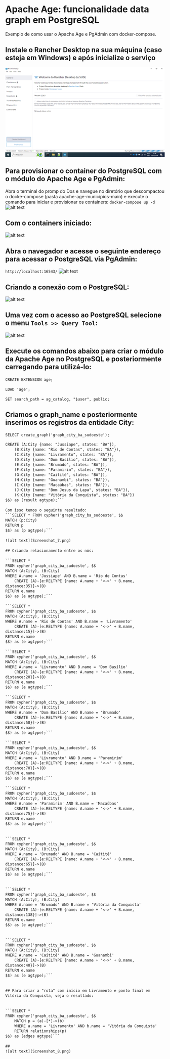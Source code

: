# Apache Age: funcionalidade data graph em PostgreSQL
Exemplo de como usar o Apache Age e PgAdmin com docker-compose.

## Instale o Rancher Desktop na sua máquina (caso esteja em Windows) e após inicialize o serviço
![alt text](Screenshot_1.png)

## Para provisionar o container do PostgreSQL com o módulo do Apache Age e PgAdmin:
Abra o terminal do promp do Dos e navegue no diretório que descompactou o docke-compose (pasta apache-age-municipios-main) e execute o comando para iniciar e provisionar os containers:
```docker-compose up -d```
![alt text](Screenshot_2.png)

## Com o containers iniciado:
![alt text](Screenshot_3.png)

## Abra o navegador e acesse o seguinte endereço para acessar o PostgreSQL via PgAdmin:
```http://localhost:16543/```
![alt text](Screenshot_4.png)

## Criando a conexão com o PostgreSQL:
![alt text](Screenshot_5.png)

## Uma vez com o acesso ao PostgreSQL selecione o menu ```Tools >> Query Tool```:
![alt text](Screenshot_6.png)

## Execute os comandos abaixo para criar o módulo da Apache Age no PostgreSQL e posteriormente carregando para utilizá-lo:

```CREATE EXTENSION age;```

```LOAD 'age';```

```SET search_path = ag_catalog, "$user", public;```


## Criamos o graph_name e posteriormente inserimos os registros da entidade City:

```SELECT create_graph('graph_city_ba_sudoeste');```

```SELECT * from cypher('graph_city_ba_sudoeste', $$
CREATE (A:City {name: "Jussiape", states: "BA"}),
    (B:City {name: "Rio de Contas", states: "BA"}),
    (C:City {name: "Livramento", states: "BA"}),
    (D:City {name: "Dom Basílio", states: "BA"}),
    (E:City {name: "Brumado", states: "BA"}),
    (F:City {name: "Paramirim", states: "BA"}),
    (G:City {name: "Caitité", states: "BA"}),
    (H:City {name: "Guanambi", states: "BA"}),
    (I:City {name: "Macaúbas", states: "BA"}),
    (J:City {name: "Bom Jesus da Lapa", states: "BA"}),
    (K:City {name: "Vitória da Conquista", states: "BA"})
$$) as (result agtype);```

Com isso temos o seguinte resultado:
```SELECT * FROM cypher('graph_city_ba_sudoeste', $$
MATCH (p:City)
RETURN p
$$) as (p agtype);```

![alt text](Screenshot_7.png)

## Criando relacionamento entre os nós:

```SELECT *
FROM cypher('graph_city_ba_sudoeste', $$
MATCH (A:City), (B:City)
WHERE A.name = 'Jussiape' AND B.name = 'Rio de Contas'
    CREATE (A)-[e:RELTYPE {name: A.name + '<->' + B.name, distance:35}]->(B)
RETURN e.name
$$) as (e agtype);```

```SELECT *
FROM cypher('graph_city_ba_sudoeste', $$
MATCH (A:City), (B:City)
WHERE A.name = 'Rio de Contas' AND B.name = 'Livramento'
    CREATE (A)-[e:RELTYPE {name: A.name + '<->' + B.name, distance:15}]->(B)
RETURN e.name
$$) as (e agtype);```

```SELECT *
FROM cypher('graph_city_ba_sudoeste', $$
MATCH (A:City), (B:City)
WHERE A.name = 'Livramento' AND B.name = 'Dom Basílio'
    CREATE (A)-[e:RELTYPE {name: A.name + '<->' + B.name, distance:20}]->(B)
RETURN e.name
$$) as (e agtype);```

```SELECT *
FROM cypher('graph_city_ba_sudoeste', $$
MATCH (A:City), (B:City)
WHERE A.name = 'Dom Basílio' AND B.name = 'Brumado'
    CREATE (A)-[e:RELTYPE {name: A.name + '<->' + B.name, distance:50}]->(B)
RETURN e.name
$$) as (e agtype);```

```SELECT *
FROM cypher('graph_city_ba_sudoeste', $$
MATCH (A:City), (B:City)
WHERE A.name = 'Livramento' AND B.name = 'Paramirim'
    CREATE (A)-[e:RELTYPE {name: A.name + '<->' + B.name, distance:70}]->(B)
RETURN e.name
$$) as (e agtype);```

```SELECT *
FROM cypher('graph_city_ba_sudoeste', $$
MATCH (A:City), (B:City)
WHERE A.name = 'Paramirim' AND B.name = 'Macaúbas'
    CREATE (A)-[e:RELTYPE {name: A.name + '<->' + B.name, distance:75}]->(B)
RETURN e.name
$$) as (e agtype);```


```SELECT *
FROM cypher('graph_city_ba_sudoeste', $$
MATCH (A:City), (B:City)
WHERE A.name = 'Brumado' AND B.name = 'Caitité'
    CREATE (A)-[e:RELTYPE {name: A.name + '<->' + B.name, distance:65}]->(B)
RETURN e.name
$$) as (e agtype);```


```SELECT *
FROM cypher('graph_city_ba_sudoeste', $$
MATCH (A:City), (B:City)
WHERE A.name = 'Brumado' AND B.name = 'Vitória da Conquista'
    CREATE (A)-[e:RELTYPE {name: A.name + '<->' + B.name, distance:138}]->(B)
RETURN e.name
$$) as (e agtype);```


```SELECT *
FROM cypher('graph_city_ba_sudoeste', $$
MATCH (A:City), (B:City)
WHERE A.name = 'Caitité' AND B.name = 'Guanambi'
    CREATE (A)-[e:RELTYPE {name: A.name + '<->' + B.name, distance:40}]->(B)
RETURN e.name
$$) as (e agtype);```


## Para criar a "rota" com início em Livramento e ponto final em Vitória da Conquista, veja o resultado:


```SELECT *
FROM cypher('graph_city_ba_sudoeste', $$
	MATCH p = (a)-[*]->(b)
	WHERE a.name = 'Livramento' AND b.name = 'Vitória da Conquista'
	RETURN relationships(p)
$$) as (edges agtype)```

## 
![alt text](Screenshot_8.png)
